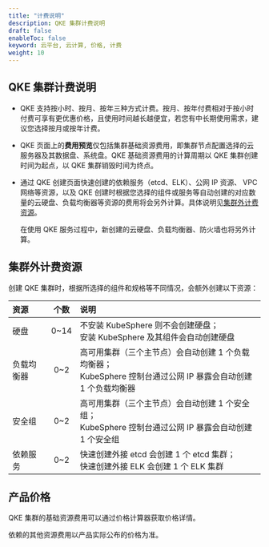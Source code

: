 ```yaml
---
title: "计费说明"
description: QKE 集群计费说明
draft: false
enableToc: false
keyword: 云平台, 云计算, 价格, 计费
weight: 10
---
```


## QKE 集群计费说明

- QKE 支持按小时、按月、按年三种方式计费。按月、按年付费相对于按小时付费可享有更优惠价格，且使用时间越长越便宜，若您有中长期使用需求，建议您选择按月或按年计费。

- QKE 页面上的**费用预览**仅包括集群基础资源费用，即集群节点配置选择的云服务器及其数据盘、系统盘。QKE 基础资源费用的计算周期以 QKE 集群创建时间为起点，以 QKE 集群销毁时间为终点。

- 通过 QKE 创建页面快速创建的依赖服务（etcd、ELK）、公网 IP 资源、 VPC 网络等资源，以及 QKE  创建时根据您选择的组件或服务等自动创建的对应数量的云硬盘、负载均衡器等资源的费用将会另外计算。具体说明见[集群外计费资源](#集群外计费资源)。

  在使用 QKE 服务过程中，新创建的云硬盘、负载均衡器、防火墙也将另外计算。

## 集群外计费资源

创建 QKE 集群时，根据所选择的组件和规格等不同情况，会额外创建以下资源：

|资源|个数|说明|
|:---|:--:|:---|
|硬盘|0~14|不安装 KubeSphere 则不会创建硬盘；<br/>安装 KubeSphere 及其组件会自动创建硬盘|
|负载均衡器|0~2|高可用集群（三个主节点）会自动创建 1 个负载均衡器；<br/>KubeSphere 控制台通过公网 IP 暴露会自动创建 1 个负载均衡器|
|安全组|0~2|高可用集群（三个主节点）会自动创建 1 个安全组；<br/>KubeSphere 控制台通过公网 IP 暴露会自动创建 1 个安全组|
|依赖服务|0~2|快速创建外接 etcd 会创建 1 个 etcd 集群；<br/>快速创建外接 ELK 会创建 1 个 ELK 集群|

## 产品价格

QKE 集群的基础资源费用可以通过价格计算器获取价格详情。

依赖的其他资源费用以产品实际公布的价格为准。

